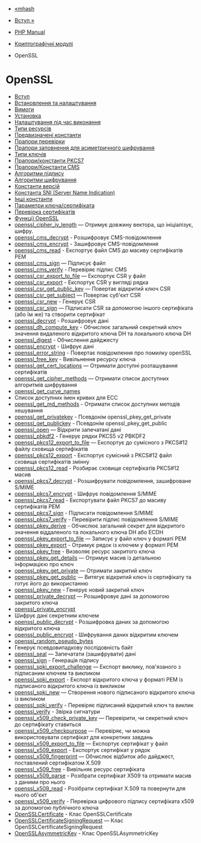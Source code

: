 - [«mhash](function.mhash.md)
- [Вступ »](intro.openssl.md)

- [PHP Manual](index.md)
- [Криптографічні модулі](refs.crypto.md)
- OpenSSL

# OpenSSL

- [Вступ](intro.openssl.md)
- [Встановлення та налаштування](openssl.setup.md)
- [Вимоги](openssl.requirements.md)
- [Установка](openssl.installation.md)
- [Налаштування під час виконання](openssl.configuration.md)
- [Типи ресурсів](openssl.resources.md)
- [Предвизначені константи](openssl.constants.md)
- [Прапори перевірки](openssl.purpose-check.md)
- [Прапори заповнення для асиметричного шифрування](openssl.padding.md)
- [Типи ключів](openssl.key-types.md)
- [Прапори/константи PKCS7](openssl.pkcs7.flags.md)
- [Прапори/Константи CMS](openssl.cms.flags.md)
- [Алгоритми підпису](openssl.signature-algos.md)
- [Алгоритми шифрування](openssl.ciphers.md)
- [Константи версій](openssl.constversion.md)
- [Константа SNI (Server Name Indication)](openssl.constsni.md)
- [Інші константи](openssl.constants.other.md)
- [Параметри ключа/сертифіката](openssl.certparams.md)
- [Перевірка сертифікатів](openssl.cert.verification.md)
- [Функції OpenSSL](ref.openssl.md)
- [openssl_cipher_iv_length](function.openssl-cipher-iv-length.md)
— Отримує довжину вектора, що ініціалізує, шифру.
- [openssl_cms_decrypt](function.openssl-cms-decrypt.md) -
Розшифровує CMS-повідомлення
- [openssl_cms_encrypt](function.openssl-cms-encrypt.md) -
Зашифровує CMS-повідомлення
- [openssl_cms_read](function.openssl-cms-read.md) -
Експортує файл CMS до масиву сертифікатів PEM
- [openssl_cms_sign](function.openssl-cms-sign.md) — Підписує
файл
- [openssl_cms_verify](function.openssl-cms-verify.md) -
Перевіряє підпис CMS
- [openssl_csr_export_to_file](function.openssl-csr-export-to-file.md)
— Експортує CSR у файл
- [openssl_csr_export](function.openssl-csr-export.md) -
Експортує CSR у вигляді рядка
- [openssl_csr_get_public_key](function.openssl-csr-get-public-key.md)
— Повертає відкритий ключ CSR
- [openssl_csr_get_subject](function.openssl-csr-get-subject.md)
— Повертає суб'єкт CSR
- [openssl_csr_new](function.openssl-csr-new.md) - Генерує
CSR
- [openssl_csr_sign](function.openssl-csr-sign.md) — Підписати
CSR за допомогою іншого сертифіката (або їм же) та створити
сертифікат
- [openssl_decrypt](function.openssl-decrypt.md) -
Розшифровує дані
- [openssl_dh_compute_key](function.openssl-dh-compute-key.md) -
Обчислює загальний секретний ключ значення видаленого відкритого
ключа DH та локального ключа DH
- [openssl_digest](function.openssl-digest.md) - Обчислення
дайджесту
- [openssl_encrypt](function.openssl-encrypt.md) - Шифрує
дані
- [openssl_error_string](function.openssl-error-string.md) -
Повертає повідомлення про помилку openSSL
- [openssl_free_key](function.openssl-free-key.md) -
Вивільнення ресурсу ключа
- [openssl_get_cert_locations](function.openssl-get-cert-locations.md)
— Отримати доступні розташування сертифікатів
- [openssl_get_cipher_methods](function.openssl-get-cipher-methods.md)
— Отримати список доступних алгоритмів шифрування
- [openssl_get_curve_names](function.openssl-get-curve-names.md)
- Список доступних імен кривих для ECC
- [openssl_get_md_methods](function.openssl-get-md-methods.md) -
Отримати список доступних методів хешування
- [openssl_get_privatekey](function.openssl-get-privatekey.md) -
Псевдонім openssl_pkey_get_private
- [openssl_get_publickey](function.openssl-get-publickey.md) -
Псевдонім openssl_pkey_get_public
- [openssl_open](function.openssl-open.md) — Відкрити
запечатані дані
- [openssl_pbkdf2](function.openssl-pbkdf2.md) - Генерує
рядки PKCS5 v2 PBKDF2
- [openssl_pkcs12_export_to_file](function.openssl-pkcs12-export-to-file.md)
— Експортує до сумісного з PKCS#12 файлу сховища
сертифікатів
- [openssl_pkcs12_export](function.openssl-pkcs12-export.md) -
Експортує сумісний з PKCS#12 файл сховища сертифікатів
змінну
- [openssl_pkcs12_read](function.openssl-pkcs12-read.md) -
Розбирає сховище сертифікатів PKCS#12 масив
- [openssl_pkcs7_decrypt](function.openssl-pkcs7-decrypt.md) -
Розшифрувати повідомлення, зашифроване S/MIME
- [openssl_pkcs7_encrypt](function.openssl-pkcs7-encrypt.md) -
Шифрує повідомлення S/MIME
- [openssl_pkcs7_read](function.openssl-pkcs7-read.md) -
Експортувати файл PKCS7 до масиву сертифікатів PEM
- [openssl_pkcs7_sign](function.openssl-pkcs7-sign.md) -
Підписати повідомлення S/MIME
- [openssl_pkcs7_verify](function.openssl-pkcs7-verify.md) -
Перевірити підпис повідомлення S/MIME
- [openssl_pkey_derive](function.openssl-pkey-derive.md) -
Обчислює загальний секрет для відкритого значення віддаленого та
локального ключа DH або ECDH
- [openssl_pkey_export_to_file](function.openssl-pkey-export-to-file.md)
— Записує у файл ключ у форматі PEM
- [openssl_pkey_export](function.openssl-pkey-export.md) -
Отримує рядок із ключем у форматі PEM
- [openssl_pkey_free](function.openssl-pkey-free.md) -
Визволяє ресурс закритого ключа
- [openssl_pkey_get_details](function.openssl-pkey-get-details.md)
— Отримує масив із детальною інформацією про ключ
- [openssl_pkey_get_private](function.openssl-pkey-get-private.md)
— Отримати закритий ключ
- [openssl_pkey_get_public](function.openssl-pkey-get-public.md)
— Витягує відкритий ключ із сертифікату та готує його до
використанню
- [openssl_pkey_new](function.openssl-pkey-new.md) - Генерує
новий закритий ключ
- [openssl_private_decrypt](function.openssl-private-decrypt.md)
— Розшифровує дані за допомогою закритого ключа
- [openssl_private_encrypt](function.openssl-private-encrypt.md)
- Шифрує дані секретним ключем
- [openssl_public_decrypt](function.openssl-public-decrypt.md) -
Розшифровка даних за допомогою відкритого ключа
- [openssl_public_encrypt](function.openssl-public-encrypt.md) -
Шифрування даних відкритим ключем
- [openssl_random_pseudo_bytes](function.openssl-random-pseudo-bytes.md)
- Генерує псевдовипадкову послідовність байт
- [openssl_seal](function.openssl-seal.md) — Запечатати
(зашифрувати) дані
- [openssl_sign](function.openssl-sign.md) - Генерація підпису
- [openssl_spki_export_challenge](function.openssl-spki-export-challenge.md)
— Експорт виклику, пов'язаного з підписаним ключем та викликом
- [openssl_spki_export](function.openssl-spki-export.md) -
Експорт відкритого ключа у форматі PEM із підписаного відкритого
ключа із викликом
- [openssl_spki_new](function.openssl-spki-new.md) — Створення
нового підписаного відкритого ключа із викликом
- [openssl_spki_verify](function.openssl-spki-verify.md) -
Перевіряє підписаний відкритий ключ та виклик
- [openssl_verify](function.openssl-verify.md) - Звірка
сигнатури
- [openssl_x509_check_private_key](function.openssl-x509-check-private-key.md)
— Перевірити, чи секретний ключ до сертифікату ставиться
- [openssl_x509_checkpurpose](function.openssl-x509-checkpurpose.md)
— Перевіряє, чи можна використовувати сертифікат для конкретних
завдань
- [openssl_x509_export_to_file](function.openssl-x509-export-to-file.md)
— Експортує сертифікат у файл
- [openssl_x509_export](function.openssl-x509-export.md) -
Експортує сертифікат у рядок
- [openssl_x509_fingerprint](function.openssl-x509-fingerprint.md)
— Обчислює відбиток або дайджест, поставлений сертифікатом X.509
- [openssl_x509_free](function.openssl-x509-free.md) -
Вивільняє ресурс сертифіката
- [openssl_x509_parse](function.openssl-x509-parse.md) -
Розібрати сертифікат X509 та отримати масив з даними про нього
- [openssl_x509_read](function.openssl-x509-read.md) - Розібрати
сертифікат X.509 та повернути для нього об'єкт
- [openssl_x509_verify](function.openssl-x509-verify.md) -
Перевірка цифрового підпису сертифіката x509 за допомогою публічного
ключа
- [OpenSSLCertificate](class.opensslcertificate.md) - Клас
OpenSSLCertificate
- [OpenSSLCertificateSigningRequest](class.opensslcertificatesigningrequest.md)
— Клас OpenSSLCertificateSigningRequest
- [OpenSSLAsymmetricKey](class.opensslasymmetrickey.md) - Клас
OpenSSLAsymmetricKey
